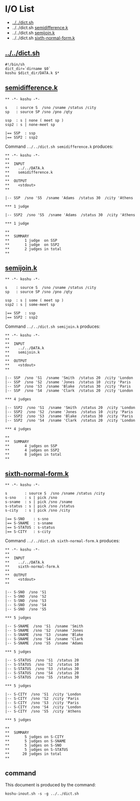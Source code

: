 # I/O List

- [../../dict.sh](#dictsh)
- ../../dict.sh [semidifference.k](#semidifferencek)
- ../../dict.sh [semijoin.k](#semijoink)
- ../../dict.sh [sixth-normal-form.k](#sixth-normal-formk)



## [../../dict.sh](../../dict.sh)

```
#!/bin/sh
dict_dir=`dirname $0`
koshu $dict_dir/DATA.k $*
```



## [semidifference.k](semidifference.k)

```
** -*- koshu -*-

s    : source S  /sno /sname /status /city
sp   : source SP /sno /pno /qty

ssp  : s | none ( meet sp )
ssp2 : s | none-meet sp

|== SSP  : ssp
|== SSP2 : ssp2

```

Command `../../dict.sh semidifference.k` produces:

```
** -*- koshu -*-
**
**  INPUT
**    ../../DATA.k
**    semidifference.k
**
**  OUTPUT
**    <stdout>
**

|-- SSP  /sno 'S5  /sname 'Adams  /status 30  /city 'Athens

*** 1 judge 

|-- SSP2  /sno 'S5  /sname 'Adams  /status 30  /city 'Athens

*** 1 judge 

**
**  SUMMARY
**       1 judge  on SSP
**       1 judge  on SSP2
**       2 judges in total
**
```



## [semijoin.k](semijoin.k)

```
** -*- koshu -*-

s    : source S  /sno /sname /status /city
sp   : source SP /sno /pno /qty

ssp  : s | some ( meet sp )
ssp2 : s | some-meet sp

|== SSP  : ssp
|== SSP2 : ssp2

```

Command `../../dict.sh semijoin.k` produces:

```
** -*- koshu -*-
**
**  INPUT
**    ../../DATA.k
**    semijoin.k
**
**  OUTPUT
**    <stdout>
**

|-- SSP  /sno 'S1  /sname 'Smith  /status 20  /city 'London
|-- SSP  /sno 'S2  /sname 'Jones  /status 10  /city 'Paris
|-- SSP  /sno 'S3  /sname 'Blake  /status 30  /city 'Paris
|-- SSP  /sno 'S4  /sname 'Clark  /status 20  /city 'London

*** 4 judges

|-- SSP2  /sno 'S1  /sname 'Smith  /status 20  /city 'London
|-- SSP2  /sno 'S2  /sname 'Jones  /status 10  /city 'Paris
|-- SSP2  /sno 'S3  /sname 'Blake  /status 30  /city 'Paris
|-- SSP2  /sno 'S4  /sname 'Clark  /status 20  /city 'London

*** 4 judges

**
**  SUMMARY
**       4 judges on SSP
**       4 judges on SSP2
**       8 judges in total
**
```



## [sixth-normal-form.k](sixth-normal-form.k)

```
** -*- koshu -*-

s        : source S  /sno /sname /status /city
s-sno    : s | pick /sno
s-sname  : s | pick /sno /sname
s-status : s | pick /sno /status
s-city   : s | pick /sno /city

|== S-SNO    : s-sno
|== S-SNAME  : s-sname
|== S-STATUS : s-status
|== S-CITY   : s-city

```

Command `../../dict.sh sixth-normal-form.k` produces:

```
** -*- koshu -*-
**
**  INPUT
**    ../../DATA.k
**    sixth-normal-form.k
**
**  OUTPUT
**    <stdout>
**

|-- S-SNO  /sno 'S1
|-- S-SNO  /sno 'S2
|-- S-SNO  /sno 'S3
|-- S-SNO  /sno 'S4
|-- S-SNO  /sno 'S5

*** 5 judges

|-- S-SNAME  /sno 'S1  /sname 'Smith
|-- S-SNAME  /sno 'S2  /sname 'Jones
|-- S-SNAME  /sno 'S3  /sname 'Blake
|-- S-SNAME  /sno 'S4  /sname 'Clark
|-- S-SNAME  /sno 'S5  /sname 'Adams

*** 5 judges

|-- S-STATUS  /sno 'S1  /status 20
|-- S-STATUS  /sno 'S2  /status 10
|-- S-STATUS  /sno 'S3  /status 30
|-- S-STATUS  /sno 'S4  /status 20
|-- S-STATUS  /sno 'S5  /status 30

*** 5 judges

|-- S-CITY  /sno 'S1  /city 'London
|-- S-CITY  /sno 'S2  /city 'Paris
|-- S-CITY  /sno 'S3  /city 'Paris
|-- S-CITY  /sno 'S4  /city 'London
|-- S-CITY  /sno 'S5  /city 'Athens

*** 5 judges

**
**  SUMMARY
**       5 judges on S-CITY
**       5 judges on S-SNAME
**       5 judges on S-SNO
**       5 judges on S-STATUS
**      20 judges in total
**
```



## command

This document is produced by the command:

```
koshu-inout.sh -s -g ../../dict.sh
```
